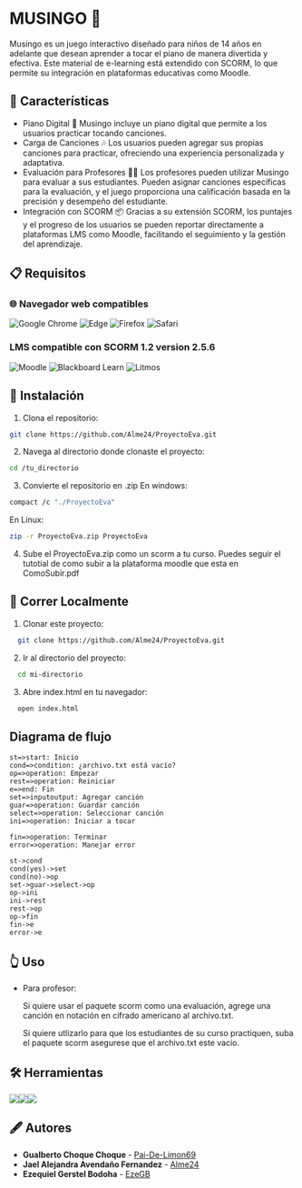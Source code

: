 
# MUSINGO 🐧

Musingo es un juego interactivo diseñado para niños de 14 años en adelante que desean aprender a tocar el piano de manera divertida y efectiva. Este material de e-learning está extendido con SCORM, lo que permite su integración en plataformas educativas como Moodle.



## 📝 Características
* Piano Digital 🎹 Musingo incluye un piano digital que permite a los usuarios   practicar tocando canciones.
* Carga de Canciones 🎶 Los usuarios pueden agregar sus propias canciones para practicar, ofreciendo una experiencia personalizada y adaptativa.
* Evaluación para Profesores 🧑‍🏫 Los profesores pueden utilizar Musingo para evaluar a sus estudiantes. Pueden asignar canciones específicas para la evaluación, y el juego proporciona una calificación basada en la precisión y desempeño del estudiante.
* Integración con SCORM 📦 Gracias a su extensión SCORM, los puntajes y el progreso de los usuarios se pueden reportar directamente a plataformas LMS como Moodle, facilitando el seguimiento y la gestión del aprendizaje.
## 📋 Requisitos 
### 🌐 Navegador web compatibles 
![Google Chrome](https://img.shields.io/badge/Google%20Chrome-4285F4?style=for-the-badge&logo=GoogleChrome&logoColor=white)
![Edge](https://img.shields.io/badge/Edge-0078D7?style=for-the-badge&logo=Microsoft-edge&logoColor=white)
![Firefox](https://img.shields.io/badge/Firefox-FF7139?style=for-the-badge&logo=Firefox-Browser&logoColor=white)
![Safari](https://img.shields.io/badge/Safari-000000?style=for-the-badge&logo=Safari&logoColor=white)
### LMS compatible con SCORM 1.2 version 2.5.6
![Moodle](https://img.shields.io/badge/Moodle-FF7139?style=for-the-badge&logo=moodle&logoColor=white)
![Blackboard Learn](https://img.shields.io/badge/Blackboard%20Learn-000000?style=for-the-badge&logo=BlackboardLearn&logoColor=white)
![Litmos](https://img.shields.io/badge/Litmos-94cb3b?style=for-the-badge&logo=Litmos&logoColor=white)
##  🔧 Instalación

1. Clona el repositorio:

```bash
git clone https://github.com/Alme24/ProyectoEva.git
```
2. Navega al directorio donde clonaste el proyecto:

```bash
cd /tu_directorio
```
3. Convierte el repositorio en .zip
En windows:
```bash
compact /c "./ProyectoEva"
```
En Linux:
```bash
zip -r ProyectoEva.zip ProyectoEva
```
4. Sube el ProyectoEva.zip como un scorm a tu curso.
Puedes seguir el tutotial de como subir a la plataforma moodle que esta en ComoSubir.pdf
## 👟 Correr Localmente

1. Clonar este proyecto:

```bash
  git clone https://github.com/Alme24/ProyectoEva.git
```
2. Ir al directorio del proyecto:

```bash
  cd mi-directorio
```

3. Abre index.html en tu navegador:

```bash
  open index.html
```
## Diagrama de flujo

```flow
st=>start: Inicio
cond=>condition: ¿archivo.txt está vacío?
op=>operation: Empezar
rest=>operation: Reiniciar
e=>end: Fin
set=>inputoutput: Agregar canción
guar=>operation: Guardar canción
select=>operation: Seleccionar canción
ini=>operation: Iniciar a tocar

fin=>operation: Terminar
error=>operation: Manejar error

st->cond
cond(yes)->set
cond(no)->op
set->guar->select->op
op->ini
ini->rest
rest->op
op->fin
fin->e
error->e
```
## 👆 Uso
* Para profesor:
    
    Si quiere usar el paquete scorm como una evaluación, agrege una canción en notación en cifrado americano al archivo.txt.
    
    Si quiere utlizarlo para que los estudiantes de su curso practiquen, suba el paquete scorm asegurese que el archivo.txt este vacio.


## 🛠 Herramientas
![](https://img.shields.io/badge/javascript-%23323330.svg?style=for-the-badge&logo=javascript&logoColor=%23F7DF1E)![](https://img.shields.io/badge/html5-%23E34F26.svg?style=for-the-badge&logo=html5&logoColor=white)![](https://img.shields.io/badge/css3-%231572B6.svg?style=for-the-badge&logo=css3&logoColor=white)
## 🖋 Autores

* **Gualberto Choque Choque** - [Pai-De-Limon69](https://github.com/Pai-De-Limon69)
* **Jael Alejandra Avendaño Fernandez** - [Alme24](https://github.com/Alme24)
* **Ezequiel Gerstel Bodoha** - [EzeGB](https://github.com/EzeGB)

